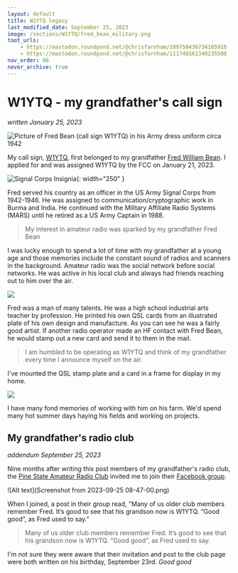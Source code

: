 ```yaml
---
layout: default
title: W1YTQ legacy
last_modified_date: September 25, 2023
image: /sections/W1YTQ/fred_bean_military.png
toot_urls:
    - https://mastodon.roundpond.net/@chrisfarnham/109750436734165916
    - https://mastodon.roundpond.net/@chrisfarnham/111740161340235508
nav_order: 96
never_archive: true
---
```


# W1YTQ - my grandfather's call sign
_written January 25, 2023_

![Picture of Fred Bean (call sign W1YTQ) in his Army dress uniform circa 1942](fred_bean_military.png "Fred Bean, US Army Signal Corps officer")

My call sign, [W1YTQ](https://www.qrz.com/db/W1YTQ), first belonged to my grandfather [Fred William Bean](https://obituaries.bangordailynews.com/obituary/fred-bean-803788851). I applied
for and was assigned W1YTQ by the FCC on January 21, 2023.

![](Insignia_signal.svg.png "Signal Corps Insignia"){: width="250" }

Fred served his country as an officer in the US Army Signal Corps from 1942-1946. He was assigned to communication/cryptographic work in Burma and India. He continued with the Military Affiliate Radio Systems (MARS) until he retired as a US Army Captain in 1988.

> My interest in amateur radio was sparked by my grandfather Fred Bean

I was lucky enough to spend a lot of time with my grandfather at a young age and those memories include the 
constant sound of radios and scanners in the background. Amateur radio was the social network before social networks. He was active in his local club and always had friends reaching out to him
over the air.

![](qsl_card.png)

Fred was a man of many talents. He was a high school industrial arts teacher by profession. He printed his own QSL cards from an illustrated plate of his own design and manufacture. As you can see he was a fairly good artist. 
If another radio operator made an HF contact with Fred Bean, he would stamp out a new card and send it to them in the mail. 

> I am humbled to be operating as W1YTQ and think of my grandfather every time I announce myself on the air.

I've mounted the QSL stamp plate and a card in a frame for display in my home.


![](grandpa_on_tractor.png)

I have many fond memories of working with him on his farm. We'd spend many hot summer days
haying his fields and working on projects.

## My grandfather's radio club
_addendum September 25, 2023_

Nine months after writing this post members of my grandfather's radio club, the [Pine State Amateur Radio Club](https://n1me.com/) invited me to join their [Facebook group](https://www.facebook.com/groups/144424449982).

![Alt text](Screenshot from 2023-09-25 08-47-00.png)

When I joined, a post in their group read, "Many of us older club members remember Fred. It’s good to see that his grandson now is W1YTQ. “Good good”, as Fred used to say."

> Many of us older club members remember Fred. It’s good to see that 
> his grandson now is W1YTQ. “Good good”, as Fred used to say.

I'm not sure they were aware that their invitation and post to the club page were both written on his birthday, September 23rd. _Good good_


